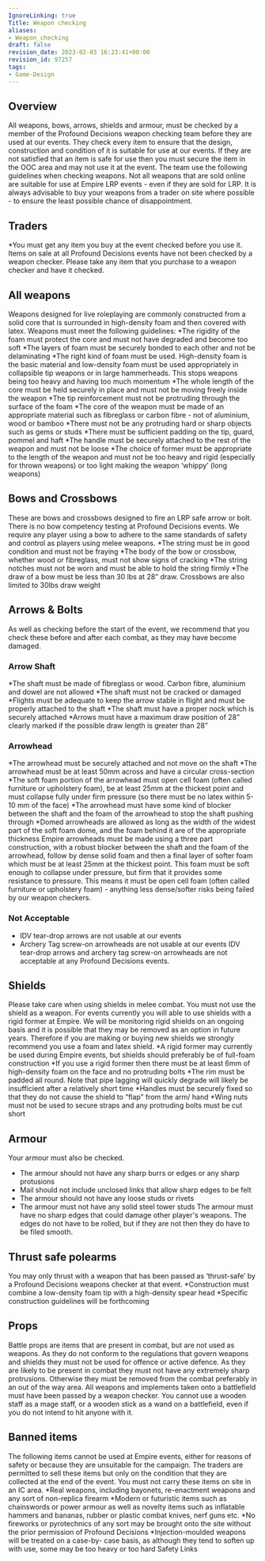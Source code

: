 ```yaml
---
IgnoreLinking: true
Title: Weapon checking
aliases:
- Weapon_checking
draft: false
revision_date: 2023-02-03 16:23:41+00:00
revision_id: 97257
tags:
- Game-Design
---
```


## Overview
All weapons, bows, arrows, shields and armour, must be checked by a member of the Profound Decisions weapon checking team before they are used at our events. They check every item to ensure that the design, construction and condition of it is suitable for use at our events. If they are not satisfied that an item is safe for use then you must secure the item in the OOC area and may not use it at the event. The team use the following guidelines when checking weapons.
Not all weapons that are sold online are suitable for use at Empire LRP events - even if they are sold for LRP. It is always advisable to buy your weapons from a trader on site where possible - to ensure the least possible chance of disappointment.
## Traders
*You must get any item you buy at the event checked before you use it.
Items on sale at all Profound Decisions events have not been checked by a weapon checker. Please take any item that you purchase to a weapon checker and have it checked.
## All weapons
Weapons designed for live roleplaying are commonly constructed from a solid core that is surrounded in high-density foam and then covered with latex. Weapons must meet the following guidelines: 
*The rigidity of the foam must protect the core and must not have degraded and become too soft
*The layers of foam must be securely bonded to each other and not be delaminating
*The right kind of foam must be used. High-density foam is the basic material and low-density foam must be used appropriately in collapsible tip weapons or in large hammerheads. This stops weapons being too heavy and having too much momentum
*The whole length of the core must be held securely in place and must not be moving freely inside the weapon
*The tip reinforcement must not be protruding through the surface of the foam
*The core of the weapon must be made of an appropriate material such as fibreglass or carbon fibre - not of aluminium, wood or bamboo
*There must not be any protruding hard or sharp objects such as gems or studs
*There must be sufficient padding on the tip, guard, pommel and haft
*The handle must be securely attached to the rest of the weapon and must not be loose
*The choice of former must be appropriate to the length of the weapon and must not be too heavy and rigid (especially for thrown weapons) or too light making the weapon ‘whippy’ (long weapons)
## Bows and Crossbows
These are bows and crossbows designed to fire an LRP safe arrow or bolt. There is no bow competency testing at Profound Decisions events. We require any player using a bow to adhere to the same standards of safety and control as players using melee weapons. 
*The string must be in good condition and must not be fraying
*The body of the bow or crossbow, whether wood or fibreglass, must not show signs of cracking
*The string notches must not be worn and must be able to hold the string firmly
*The draw of a bow must be less than 30 lbs at 28” draw. Crossbows are also limited to 30lbs draw weight
## Arrows & Bolts
As well as checking before the start of the event, we recommend that you check these before and after each combat, as they may have become damaged. 
### Arrow Shaft
*The shaft must be made of fibreglass or wood. Carbon fibre, aluminium and dowel are not allowed
*The shaft must not be cracked or damaged
*Flights must be adequate to keep the arrow stable in flight and must be properly attached to the shaft
*The shaft must have a proper nock which is securely attached
*Arrows must have a maximum draw position of 28” clearly marked if the possible draw length is greater than 28”
### Arrowhead
*The arrowhead must be securely attached and not move on the shaft
*The arrowhead must be at least 50mm across and have a circular cross-section
*The soft foam portion of the arrowhead must open cell foam (often called furniture or upholstery foam), be at least 25mm at the thickest point and must collapse fully under firm pressure (so there must be no latex within 5-10 mm of the face)
*The arrowhead must have some kind of blocker between the shaft and the foam of the arrowhead to stop the shaft pushing through 
*Domed arrowheads are allowed as long as the width of the widest part of the soft foam dome, and the foam behind it are of the appropriate thickness
Empire arrowheads must be made using a three part construction, with a robust blocker between the shaft and the foam of the arrowhead, follow by dense solid foam and then a final layer of softer foam which must be at least 25mm at the thickest point. This foam must be soft enough to collapse under pressure, but firm that it provides some resistance to pressure. This means it must be open cell foam (often called furniture or upholstery foam) - anything less dense/softer risks being failed by our weapon checkers.
### Not Acceptable
* IDV tear-drop arrows are not usable at our events
* Archery Tag screw-on arrowheads are not usable at our events
IDV tear-drop arrows and archery tag screw-on arrowheads are not acceptable at any Profound Decisions events.
## Shields
Please take care when using shields in melee combat. You must not use the shield as a weapon. 
For events currently you will able to use shields with a rigid former at Empire. We will be monitoring rigid shields on an ongoing basis and it is possible that they may be removed as an option in future years. 
Therefore if you are making or buying new shields we strongly recommend you use a foam and latex shield.
*A rigid former may currently be used during Empire events, but shields should preferably be of full-foam construction
*If you use a rigid former then there must be at least 6mm of high-density foam on the face and no protruding bolts
*The rim must be padded all round. Note that pipe lagging will quickly degrade will likely be insufficient after a relatively short time
*Handles must be securely fixed so that they do not cause the shield to “flap” from the arm/ hand
*Wing nuts must not be used to secure straps and any protruding bolts must be cut short
## Armour
Your armour must also be checked.
* The armour should not have any sharp burrs or edges or any sharp protusions
* Mail should not include unclosed links that allow sharp edges to be felt
* The armour should not have any loose studs or rivets
* The armour must not have any solid steel tower studs
The armour must have no sharp edges that could damage other player's weapons. The edges do not have to be rolled, but if they are not then they do have to be filed smooth.
## Thrust safe polearms
You may only thrust with a weapon that has been passed as ‘thrust-safe’ by a Profound Decisions weapons checker at that event.
*Construction must combine a low-density foam tip with a high-density spear head
*Specific construction guidelines will be forthcoming
## Props
Battle props are items that are present in combat, but are not used as weapons. As they do not conform to the regulations that govern weapons and shields they must not be used for offence or active defence. As they are likely to be present in combat they must not have any extremely sharp protrusions. Otherwise they must be removed from the combat preferably in an out of the way area. 
All weapons and implements taken onto a battlefield must have been passed by a weapon checker. You cannot use a wooden staff as a mage staff, or a wooden stick as a wand on a battlefield, even if you do not intend to hit anyone with it.
## Banned items
The following items cannot be used at Empire events, either for reasons of safety or because they are unsuitable for the campaign. The traders are permitted to sell these items but only on the condition that they are collected at the end of the event. You must not carry these items on site in an IC area. 
*Real weapons, including bayonets, re-enactment weapons and any sort of non-replica firearm
*Modern or futuristic items such as chainswords or power armour as well as novelty items such as inflatable hammers and bananas, rubber or plastic combat knives, nerf guns etc.
*No fireworks or pyrotechnics of any sort may be brought onto the site without the prior permission of Profound Decisions
*Injection-moulded weapons will be treated on a case-by- case basis, as although they tend to soften up with use, some may be too heavy or too hard
Safety Links